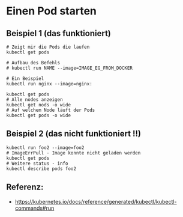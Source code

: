 # Einen Pod starten 

## Beispiel 1 (das funktioniert)

```
# Zeigt mir die Pods die laufen
kubectl get pods 

# Aufbau des Befehls  
# kubectl run NAME --image=IMAGE_EG_FROM_DOCKER

# Ein Beispiel
kubectl run nginx --image=nginx: 

kubectl get pods 
# Alle nodes anzeigen
kubectl get nods -o wide 
# Auf welchem Node läuft der Pods
kubectl get pods -o wide 
```

## Beispiel 2 (das nicht funktioniert !!)

```
kubectl run foo2 --image=foo2
# ImageErrPull - Image konnte nicht geladen werden 
kubectl get pods 
# Weitere status - info 
kubectl describe pods foo2 
```

## Referenz:

  * https://kubernetes.io/docs/reference/generated/kubectl/kubectl-commands#run
